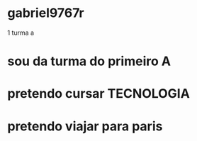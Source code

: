 # gabriel9767r
1 turma a
# sou da turma do primeiro A
# pretendo cursar TECNOLOGIA
# pretendo viajar para paris
